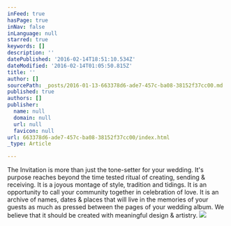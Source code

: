 ```yaml
---
inFeed: true
hasPage: true
inNav: false
inLanguage: null
starred: true
keywords: []
description: ''
datePublished: '2016-02-14T18:51:10.534Z'
dateModified: '2016-02-14T01:05:50.815Z'
title: ''
author: []
sourcePath: _posts/2016-01-13-663378d6-ade7-457c-ba08-38152f37cc00.md
published: true
authors: []
publisher:
  name: null
  domain: null
  url: null
  favicon: null
url: 663378d6-ade7-457c-ba08-38152f37cc00/index.html
_type: Article

---
```

The Invitation is more than just the tone-setter for your wedding. It's purpose reaches beyond the time tested ritual of creating, sending & receiving. It is a joyous montage of  style, tradition and tidings. It is an opportunity to call your community together in celebration of love. It is an archive of names, dates & places that will live in the memories of your guests as much as pressed between the pages of your wedding album. We believe that it should be created with meaningful design & artistry.
![](https://the-grid-user-content.s3-us-west-2.amazonaws.com/58e53d50-14d4-459c-a3b1-32c16ea2518d.png)